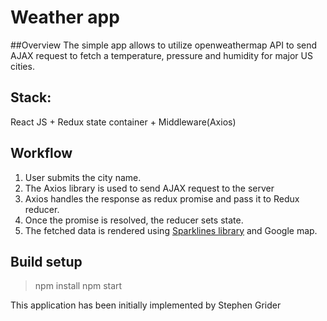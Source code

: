 # Weather app


##Overview
The simple app allows to utilize openweathermap API to send AJAX request to fetch a temperature, pressure and humidity for major US cities.

## Stack:
React JS + Redux state container + Middleware(Axios)

## Workflow
   1. User submits the city name.
   2. The Axios library is used to send AJAX request to the server
   3. Axios handles the response as redux promise and pass it to Redux reducer.
   4. Once the promise is resolved, the reducer sets state.
   5. The fetched data is rendered using [Sparklines library](https://github.com/borisyankov/react-sparklines) and Google map.
   


## Build setup

> npm install
> npm start


 This application has been initially implemented by Stephen Grider
